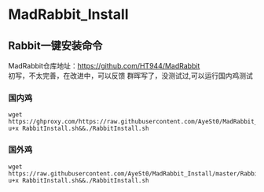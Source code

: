 # MadRabbit_Install


## Rabbit一键安装命令
MadRabbit仓库地址：https://github.com/HT944/MadRabbit  
初写，不太完善，在改进中，可以反馈
群晖写了，没测试过,可以运行国内鸡测试
### 国内鸡
```shell
wget https://ghproxy.com/https://raw.githubusercontent.com/AyeSt0/MadRabbit_Install/master/RabbitInstall.sh&&chmod u+x RabbitInstall.sh&&./RabbitInstall.sh
```
### 国外鸡
```shell
wget https://raw.githubusercontent.com/AyeSt0/MadRabbit_Install/master/RabbitInstall.sh&&chmod u+x RabbitInstall.sh&&./RabbitInstall.sh
```
